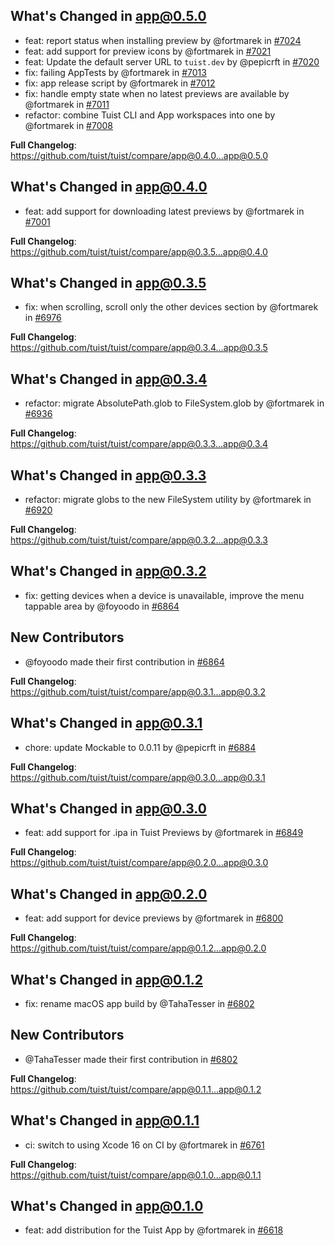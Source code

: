 ## What's Changed in app@0.5.0
* feat: report status when installing preview by @fortmarek in [#7024](https://github.com/tuist/tuist/pull/7024)
* feat: add support for preview icons by @fortmarek in [#7021](https://github.com/tuist/tuist/pull/7021)
* feat: Update the default server URL to `tuist.dev` by @pepicrft in [#7020](https://github.com/tuist/tuist/pull/7020)
* fix: failing AppTests by @fortmarek in [#7013](https://github.com/tuist/tuist/pull/7013)
* fix: app release script by @fortmarek in [#7012](https://github.com/tuist/tuist/pull/7012)
* fix: handle empty state when no latest previews are available by @fortmarek in [#7011](https://github.com/tuist/tuist/pull/7011)
* refactor: combine Tuist CLI and App workspaces into one by @fortmarek in [#7008](https://github.com/tuist/tuist/pull/7008)

**Full Changelog**: https://github.com/tuist/tuist/compare/app@0.4.0...app@0.5.0

## What's Changed in app@0.4.0
* feat: add support for downloading latest previews by @fortmarek in [#7001](https://github.com/tuist/tuist/pull/7001)

**Full Changelog**: https://github.com/tuist/tuist/compare/app@0.3.5...app@0.4.0

## What's Changed in app@0.3.5
* fix: when scrolling, scroll only the other devices section by @fortmarek in [#6976](https://github.com/tuist/tuist/pull/6976)

**Full Changelog**: https://github.com/tuist/tuist/compare/app@0.3.4...app@0.3.5

## What's Changed in app@0.3.4
* refactor: migrate AbsolutePath.glob to FileSystem.glob by @fortmarek in [#6936](https://github.com/tuist/tuist/pull/6936)

**Full Changelog**: https://github.com/tuist/tuist/compare/app@0.3.3...app@0.3.4

## What's Changed in app@0.3.3
* refactor: migrate globs to the new FileSystem utility by @fortmarek in [#6920](https://github.com/tuist/tuist/pull/6920)

**Full Changelog**: https://github.com/tuist/tuist/compare/app@0.3.2...app@0.3.3

## What's Changed in app@0.3.2
* fix: getting devices when a device is unavailable, improve the menu tappable area by @foyoodo in [#6864](https://github.com/tuist/tuist/pull/6864)

## New Contributors
* @foyoodo made their first contribution in [#6864](https://github.com/tuist/tuist/pull/6864)

**Full Changelog**: https://github.com/tuist/tuist/compare/app@0.3.1...app@0.3.2

## What's Changed in app@0.3.1
* chore: update Mockable to 0.0.11 by @pepicrft in [#6884](https://github.com/tuist/tuist/pull/6884)

**Full Changelog**: https://github.com/tuist/tuist/compare/app@0.3.0...app@0.3.1

## What's Changed in app@0.3.0
* feat: add support for .ipa in Tuist Previews by @fortmarek in [#6849](https://github.com/tuist/tuist/pull/6849)

**Full Changelog**: https://github.com/tuist/tuist/compare/app@0.2.0...app@0.3.0

## What's Changed in app@0.2.0
* feat: add support for device previews by @fortmarek in [#6800](https://github.com/tuist/tuist/pull/6800)

**Full Changelog**: https://github.com/tuist/tuist/compare/app@0.1.2...app@0.2.0

## What's Changed in app@0.1.2
* fix: rename macOS app build by @TahaTesser in [#6802](https://github.com/tuist/tuist/pull/6802)

## New Contributors
* @TahaTesser made their first contribution in [#6802](https://github.com/tuist/tuist/pull/6802)

**Full Changelog**: https://github.com/tuist/tuist/compare/app@0.1.1...app@0.1.2

## What's Changed in app@0.1.1
* ci: switch to using Xcode 16 on CI by @fortmarek in [#6761](https://github.com/tuist/tuist/pull/6761)

**Full Changelog**: https://github.com/tuist/tuist/compare/app@0.1.0...app@0.1.1

## What's Changed in app@0.1.0
* feat: add distribution for the Tuist App by @fortmarek in [#6618](https://github.com/tuist/tuist/pull/6618)

<!-- generated by git-cliff -->
